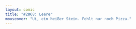 ```yaml
---
layout: comic
title: "#2868: Leere"
mouseover: "Ui, ein heißer Stein. Fehlt nur noch Pizza."
---
```

